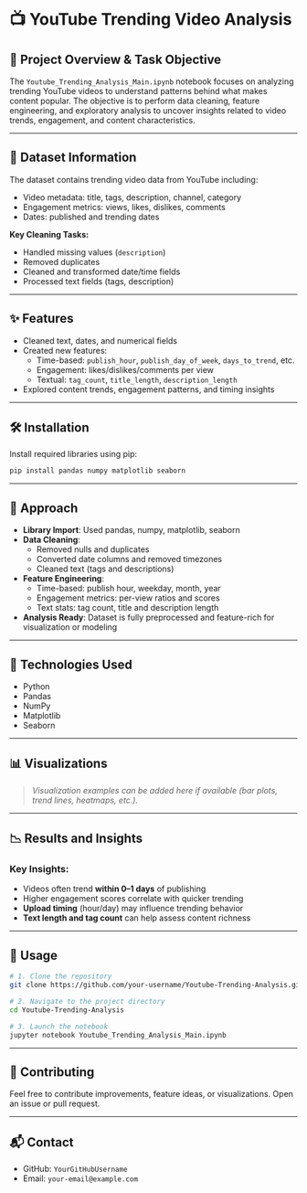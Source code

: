 
# 📺 YouTube Trending Video Analysis

## 📌 Project Overview & Task Objective

The `Youtube_Trending_Analysis_Main.ipynb` notebook focuses on analyzing trending YouTube videos to understand patterns behind what makes content popular. The objective is to perform data cleaning, feature engineering, and exploratory analysis to uncover insights related to video trends, engagement, and content characteristics.

---

## 📂 Dataset Information

The dataset contains trending video data from YouTube including:
- Video metadata: title, tags, description, channel, category
- Engagement metrics: views, likes, dislikes, comments
- Dates: published and trending dates

**Key Cleaning Tasks:**
- Handled missing values (`description`)
- Removed duplicates
- Cleaned and transformed date/time fields
- Processed text fields (tags, description)

---

## ✨ Features

- Cleaned text, dates, and numerical fields
- Created new features:
  - Time-based: `publish_hour`, `publish_day_of_week`, `days_to_trend`, etc.
  - Engagement: likes/dislikes/comments per view
  - Textual: `tag_count`, `title_length`, `description_length`
- Explored content trends, engagement patterns, and timing insights

---

## 🛠️ Installation

Install required libraries using pip:

```bash
pip install pandas numpy matplotlib seaborn
```

---

## 🚀 Approach

- **Library Import**: Used pandas, numpy, matplotlib, seaborn
- **Data Cleaning**:
  - Removed nulls and duplicates
  - Converted date columns and removed timezones
  - Cleaned text (tags and descriptions)
- **Feature Engineering**:
  - Time-based: publish hour, weekday, month, year
  - Engagement metrics: per-view ratios and scores
  - Text stats: tag count, title and description length
- **Analysis Ready**: Dataset is fully preprocessed and feature-rich for visualization or modeling

---

## 🧰 Technologies Used

- Python  
- Pandas  
- NumPy  
- Matplotlib  
- Seaborn  

---

## 📊 Visualizations

> _Visualization examples can be added here if available (bar plots, trend lines, heatmaps, etc.)._

---

## 📉 Results and Insights

### Key Insights:
- Videos often trend **within 0–1 days** of publishing
- Higher engagement scores correlate with quicker trending
- **Upload timing** (hour/day) may influence trending behavior
- **Text length and tag count** can help assess content richness

---

## 🧪 Usage

```bash
# 1. Clone the repository
git clone https://github.com/your-username/Youtube-Trending-Analysis.git

# 2. Navigate to the project directory
cd Youtube-Trending-Analysis

# 3. Launch the notebook
jupyter notebook Youtube_Trending_Analysis_Main.ipynb
```

---

## 🤝 Contributing

Feel free to contribute improvements, feature ideas, or visualizations. Open an issue or pull request.

---

## 📬 Contact

- GitHub: `YourGitHubUsername`  
- Email: `your-email@example.com`  
